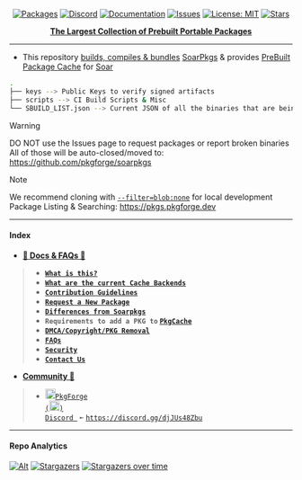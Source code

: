 <div align="center">

[discord-shield]: https://img.shields.io/discord/1313385177703256064?logo=%235865F2&label=Discord
[discord-url]: https://discord.gg/djJUs48Zbu
[stars-shield]: https://img.shields.io/github/stars/pkgforge/pkgcache.svg
[stars-url]: https://github.com/pkgforge/pkgcache/stargazers
[issues-shield]: https://img.shields.io/github/issues/pkgforge/pkgcache.svg
[issues-url]: https://github.com/pkgforge/pkgcache/issues
[license-shield]: https://img.shields.io/github/license/pkgforge/pkgcache.svg
[license-url]: https://github.com/pkgforge/pkgcache/blob/main/LICENSE
[doc-shield]: https://img.shields.io/badge/docs.pkgforge.dev-blue
[doc-url]: https://docs.pkgforge.dev/repositories/pkgcache

<a href="https://pkgs.pkgforge.dev"><img src="https://img.shields.io/badge/dynamic/json?url=https://raw.githubusercontent.com/pkgforge/metadata/refs/heads/main/pkgcache/data/TOTAL.json&query=$[2].total&label=Packages&labelColor=orange&style=flat&link=https://pkgs.pkgforge.dev" alt="Packages" /></a>
[![Discord][discord-shield]][discord-url]
[![Documentation][doc-shield]][doc-url]
[![Issues][issues-shield]][issues-url]
[![License: MIT][license-shield]][license-url]
[![Stars][stars-shield]][stars-url]
</div>

<p align="center">
    <b><strong> <a href="https://pkgs.pkgforge.dev">The Largest Collection of Prebuilt Portable Packages</a></code></strong></b>
    <br> 
</p>

---
- This repository [builds, compiles & bundles](https://github.com/pkgforge/pkgcache/actions) [SoarPkgs](https://github.com/pkgforge/soarpkgs/) & provides [PreBuilt Package Cache](https://docs.pkgforge.dev/repositories/pkgcache/cache) for [Soar](https://github.com/pkgforge/soar)
```bash
.
├── keys --> Public Keys to verify signed artifacts
├── scripts --> CI Build Scripts & Misc
└── SBUILD_LIST.json --> Current JSON of all the binaries that are being built
```

> [!WARNING]
> DO NOT use the Issues page to request packages or report broken binaries<br>
> All of those will be auto-closed/moved to: https://github.com/pkgforge/soarpkgs

> [!NOTE]
> We recommend cloning with [`--filter=blob:none`](https://github.blog/open-source/git/get-up-to-speed-with-partial-clone-and-shallow-clone/) for local development<br>
> Package Listing & Searching: https://pkgs.pkgforge.dev

---
#### Index
- [**📖 Docs & FAQs 📖**](https://docs.pkgforge.dev/repositories/pkgcache)
> - [**`What is this?`**](https://docs.pkgforge.dev/repositories/pkgcache)
> - [**`What are the current Cache Backends`**](https://docs.pkgforge.dev/repositories/pkgcache/cache)
> - [**`Contribution Guidelines`**](https://docs.pkgforge.dev/repositories/pkgcache/contribution)
> - [**`Request a New Package`**](https://docs.pkgforge.dev/repositories/pkgcache/package-request)
> - [**`Differences from Soarpkgs`**](https://docs.pkgforge.dev/repositories/pkgcache/differences)
> - **`Requirements to add a PKG to` [`PkgCache`](https://docs.pkgforge.dev/repositories/pkgcache/package-request)**
> - [**`DMCA/Copyright/PKG Removal`**](https://docs.pkgforge.dev/repositories/soarpkgs/dmca-or-copyright-cease-and-desist)
> - [**`FAQs`**](https://docs.pkgforge.dev/repositories/pkgcache/faq)
> - [**`Security`**](https://docs.pkgforge.dev/repositories/pkgcache/security)
> - [**`Contact Us`**](https://docs.pkgforge.dev/contact/chat)
- [**Community 💬**](https://docs.pkgforge.dev/contact/chat)
> - <a href="https://discord.gg/djJUs48Zbu"><img src="https://github.com/user-attachments/assets/5a336d72-6342-4ca5-87a4-aa8a35277e2f" width="18" height="18"><code>PkgForge (<img src="https://github.com/user-attachments/assets/a08a20e6-1795-4ee6-87e6-12a8ab2a7da6" width="18" height="18">) Discord </code></a> `➼` [`https://discord.gg/djJUs48Zbu`](https://discord.gg/djJUs48Zbu)

---
#### Repo Analytics
[![Alt](https://repobeats.axiom.co/api/embed/15e78c467d2cc05e919f9663263d914940441733.svg "Repobeats analytics image")](https://github.com/pkgforge/pkgcache/graphs/contributors)
[![Stargazers](https://reporoster.com/stars/dark/pkgforge/pkgcache)](https://github.com/pkgforge/pkgcache/stargazers)
[![Stargazers over time](https://starchart.cc/pkgforge/pkgcache.svg?variant=dark)](https://starchart.cc/pkgforge/pkgcache)
